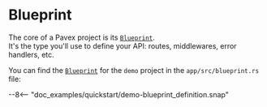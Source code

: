 # Blueprint

The core of a Pavex project is its [`Blueprint`][Blueprint].\
It's the type you'll use to define your API: routes, middlewares, error handlers, etc.

You can find the [`Blueprint`][Blueprint] for the `demo` project in the `app/src/blueprint.rs` file:

--8<-- "doc_examples/quickstart/demo-blueprint_definition.snap"

[Blueprint]: /api_reference/pavex/blueprint/struct.Blueprint.html
